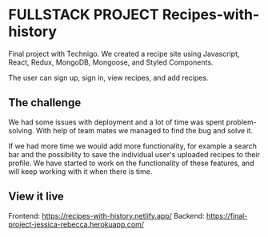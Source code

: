 # FULLSTACK PROJECT Recipes-with-history

Final project with Technigo.
We created a recipe site using Javascript, React, Redux, MongoDB, Mongoose, and Styled Components.

The user can sign up, sign in, view recipes, and add recipes.

## The challenge

We had some issues with deployment and a lot of time was spent problem-solving. With help of team mates we managed to find the bug and solve it.

If we had more time we would add more functionality, for example a search bar and the possibility to save the individual user's uploaded recipes to their profile. We have started to work on the functionality of these features, and will keep working with it when there is time.

## View it live

Frontend: https://recipes-with-history.netlify.app/
Backend: https://final-project-jessica-rebecca.herokuapp.com/
